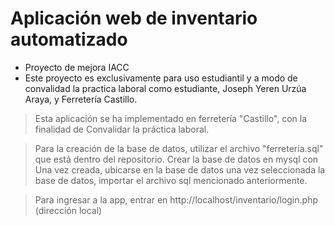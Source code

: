 # Aplicación web de inventario automatizado
* Proyecto de mejora IACC 
* Este proyecto es exclusivamente para uso estudiantil y a modo de convalidad la practica laboral como estudiante, Joseph Yeren Urzúa Araya, y Ferretería Castillo.


> Esta aplicación se ha implementado en ferretería "Castillo", con la finalidad de 
Convalidar la práctica laboral.

> Para la creación de la base de datos, utilizar el archivo "ferreteria.sql" que está dentro del repositorio.
> Crear la base de datos en mysql con <create database ferreteria>
> Una vez creada, ubicarse en la base de datos <ferreteria>
> una vez seleccionada la base de datos, importar el archivo sql mencionado anteriormente.
  
> Para ingresar a la app, entrar en http://localhost/inventario/login.php (dirección local)
  
  
